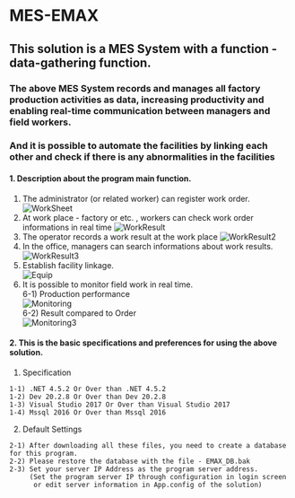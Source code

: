 # MES-EMAX

## This solution is a MES System with a function - data-gathering function.

### The above MES System records and manages all factory production activities as data, increasing productivity and enabling real-time communication between managers and field workers.
### And it is possible to automate the facilities by linking each other and check if there is any abnormalities in the facilities

#### 1. Description about the program main function.
   1) The administrator (or related worker) can register work order.
   ![WorkSheet](https://user-images.githubusercontent.com/109930235/192725384-2aec5926-a08f-458d-9c4e-8c8f7f5c0325.jpg)
   2) At work place - factory or etc. , workers can check work order informations in real time
   ![WorkResult](https://user-images.githubusercontent.com/109930235/192725963-e053ddee-6e79-41c5-bde6-68450daa3516.jpg)
   3) The operator records a work result at the work place
   ![WorkResult2](https://user-images.githubusercontent.com/109930235/192726157-54fd7a44-a169-4e6a-9a77-8e32dcbc4263.jpg)
   4) In the office, managers can search informations about work results.
   ![WorkResult3](https://user-images.githubusercontent.com/109930235/192726421-ccc51f37-c707-4403-a8d3-136bbba4453f.jpg)
   5) Establish facility linkage. <br />
   ![Equip](https://user-images.githubusercontent.com/109930235/192726598-6bf52c7a-7c68-4028-9fc5-49f4db65c6e6.jpg)
   6) It is possible to monitor field work in real time.<br />
    6-1) Production performance <br />
    ![Monitoring](https://user-images.githubusercontent.com/109930235/192726790-cd0e37fe-a3ac-4fc5-9f23-bba8ff76b62a.jpg) <br />
    6-2) Result compared to Order <br />
    ![Monitoring3](https://user-images.githubusercontent.com/109930235/192726926-7cfc5fcb-948d-44aa-8c08-edaa3e77e4b1.jpg)
    
#### 2. This is the basic specifications and preferences for using the above solution.
   1) Specification

    1-1) .NET 4.5.2 Or Over than .NET 4.5.2 
    1-2) Dev 20.2.8 Or Over than Dev 20.2.8
    1-3) Visual Studio 2017 Or Over than Visual Studio 2017
    1-4) Mssql 2016 Or Over than Mssql 2016
    
   2) Default Settings

    2-1) After downloading all these files, you need to create a database for this program.
    2-2) Please restore the database with the file - EMAX_DB.bak
    2-3) Set your server IP Address as the program server address.
         (Set the program server IP through configuration in login screen
          or edit server information in App.config of the solution)
